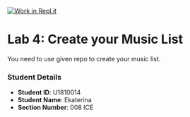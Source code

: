 [![Work in Repl.it](https://classroom.github.com/assets/work-in-replit-14baed9a392b3a25080506f3b7b6d57f295ec2978f6f33ec97e36a161684cbe9.svg)](https://classroom.github.com/online_ide?assignment_repo_id=4316521&assignment_repo_type=AssignmentRepo)
# Lab 4: Create your Music List

You need to use given repo to create your music list.

### Student Details

- **Student ID**: U1810014
- **Student Name**: Ekaterina
- **Section Number**: 008 ICE
